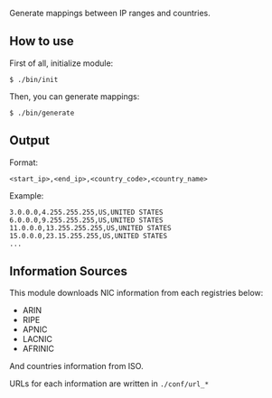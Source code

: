 Generate mappings between IP ranges and countries.

## How to use

First of all, initialize module:

    $ ./bin/init

Then, you can generate mappings:

    $ ./bin/generate

## Output

Format:

    <start_ip>,<end_ip>,<country_code>,<country_name>

Example:

    3.0.0.0,4.255.255.255,US,UNITED STATES
    6.0.0.0,9.255.255.255,US,UNITED STATES
    11.0.0.0,13.255.255.255,US,UNITED STATES
    15.0.0.0,23.15.255.255,US,UNITED STATES
    ...

## Information Sources

This module downloads NIC information from each registries below:

* ARIN
* RIPE
* APNIC
* LACNIC
* AFRINIC

And countries information from ISO.

URLs for each information are written in `./conf/url_*`